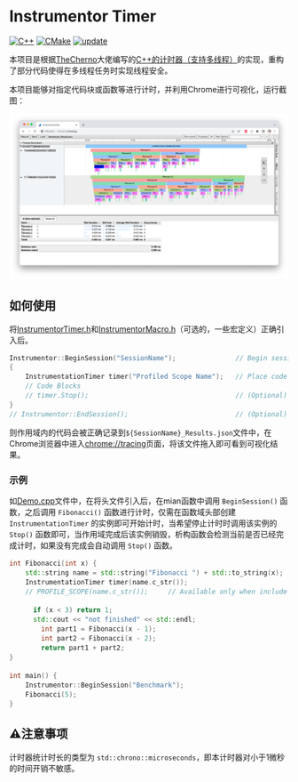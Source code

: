 # Instrumentor Timer

[![C++](https://img.shields.io/badge/support-C%2B%2B11%20or%20later-blue?style=flat&logo=cplusplus)](https://github.com/topics/cpp) [![CMake](https://img.shields.io/badge/support-v2.8.12%20or%20later-blue?style=flat&logo=cmake)](https://cmake.org/) [![update](https://img.shields.io/github/last-commit/GavinSun0921/InstrumentorTimer)](https://github.com/GavinSun0921/InstrumentorTimer/commits)

本项目是根据[TheCherno](https://github.com/TheCherno)大佬编写的[C++的计时器（支持多线程）](https://gist.github.com/TheCherno/31f135eea6ee729ab5f26a6908eb3a5e)的实现，重构了部分代码使得在多线程任务时实现线程安全。

本项目能够对指定代码块或函数等进行计时，并利用Chrome进行可视化，运行截图：

![Screen Shot](fig/ScreenShot.png)

## 如何使用

将[InstrumentorTimer.h](https://github.com/GavinSun0921/InstrumentorTimer/blob/main/InstrumentorTimer.h)和[InstrumentorMacro.h](https://github.com/GavinSun0921/InstrumentorTimer/blob/main/InstrumentorMacro.h)（可选的，一些宏定义）正确引入后。

```C++
Instrumentor::BeginSession("SessionName");               // Begin session 
{
    InstrumentationTimer timer("Profiled Scope Name");   // Place code like this in scopes you'd like to include in profiling
    // Code Blocks
    // timer.Stop();                                     // (Optional) Stop timing manually, timer's destructor will call this function automatically
}
// Instrumentor::EndSession();                           // (Optional) End Session manually, Instrumentor's destuctor will call this function automatically
```

则作用域内的代码会被正确记录到`${SessionName}_Results.json`文件中，在Chrome浏览器中进入[chrome://tracing](chrome://tracing)页面，将该文件拖入即可看到可视化结果。

### 示例

如[Demo.cpp](https://github.com/GavinSun0921/InstrumentorTimer/blob/main/demo.cpp)文件中，在将头文件引入后，在mian函数中调用 `BeginSession()` 函数，之后调用 `Fibonacci()` 函数进行计时，仅需在函数域头部创建 `InstrumentationTimer` 的实例即可开始计时，当希望停止计时时调用该实例的 `Stop()` 函数即可，当作用域完成后该实例销毁，析构函数会检测当前是否已经完成计时，如果没有完成会自动调用 `Stop()` 函数。

```C++
int Fibonacci(int x) {
    std::string name = std::string("Fibonacci ") + std::to_string(x);
  	InstrumentationTimer timer(name.c_str());
  	// PROFILE_SCOPE(name.c_str());     // Available only when include header file 'InstrumentorMacro.h'

	  if (x < 3) return 1;
	  std::cout << "not finished" << std::endl;
 	 	int part1 = Fibonacci(x - 1);
 	 	int part2 = Fibonacci(x - 2);
 	 	return part1 + part2;
}

int main() {
  	Instrumentor::BeginSession("Benchmark");
  	Fibonacci(5);
}
```

## ⚠️注意事项

计时器统计时长的类型为 `std::chrono::microseconds`，即本计时器对小于1微秒的时间开销不敏感。